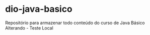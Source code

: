# dio-java-basico
Repositório para armazenar todo conteúdo do curso de Java Básico
Alterando - Teste Local

